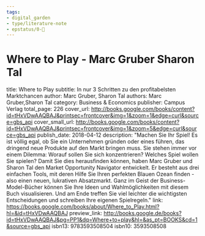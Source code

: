 ```yaml
---
tags: 
- digital_garden
- type/literature-note
- epstatus/0-🌰
---
```

# Where to Play - Marc Gruber Sharon Tal

title: Where to Play
subtitle: In nur 3 Schritten zu den profitabelsten Marktchancen
author: Marc Gruber, Sharon Tal
authors: Marc Gruber,Sharon Tal
category: Business & Economics
publisher: Campus Verlag
total_page: 226
cover_url: http://books.google.com/books/content?id=tHxVDwAAQBAJ&printsec=frontcover&img=1&zoom=1&edge=curl&source=gbs_api
cover_small_url: http://books.google.com/books/content?id=tHxVDwAAQBAJ&printsec=frontcover&img=1&zoom=5&edge=curl&source=gbs_api
publish_date: 2018-04-12
description: "Machen Sie Ihr Spiel! Es ist völlig egal, ob Sie ein Unternehmen gründen oder eines führen, das dringend neue Produkte auf den Markt bringen muss. Sie stehen immer vor einem Dilemma: Worauf sollen Sie sich konzentrieren? Welches Spiel wollen Sie spielen? Damit Sie dies herausfinden können, haben Marc Gruber und Sharon Tal den Market Opportunity Navigator entwickelt. Er besteht aus drei einfachen Tools, mit deren Hilfe Sie Ihren perfekten Blauen Ozean finden - also einen neuen, lukrativen Absatzmarkt. Ganz im Geist der Business-Model-Bücher können Sie Ihre Ideen und Wahlmöglichkeiten mit diesem Buch visualisieren. Und am Ende treffen Sie viel leichter die wichtigsten Entscheidungen und schreiben Ihre eigenen Spielregeln."
link: https://books.google.com/books/about/Where_to_Play.html?hl=&id=tHxVDwAAQBAJ
preview_link: http://books.google.de/books?id=tHxVDwAAQBAJ&pg=PP1&dq=Where+to+play&hl=&as_pt=BOOKS&cd=1&source=gbs_api
isbn13: 9783593508504
isbn10: 3593508508

